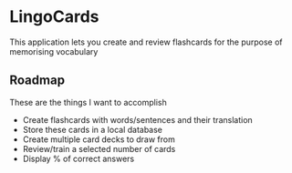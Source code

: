 # LingoCards
This application lets you create and review flashcards for the purpose of memorising vocabulary

## Roadmap
These are the things I want to accomplish
* Create flashcards with words/sentences and their translation
* Store these cards in a local database
* Create multiple card decks to draw from
* Review/train a selected number of cards
* Display % of correct answers